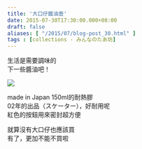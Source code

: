 ```yaml
---
title: '大口仔醬油壺'
date: 2015-07-30T17:30:00.000+08:00
draft: false
aliases: [ "/2015/07/blog-post_30.html" ]
tags : [collections - みんなのたあ坊]
---
```


生活是需要調味的  
下一些醬油吧！  

[![](https://farm1.staticflickr.com/292/19804899239_6ea3758254_z.jpg)](https://farm1.staticflickr.com/292/19804899239_6ea3758254_z.jpg)

made in Japan 150ml的耐熱膠  
02年的出品（スケーター），好耐用呢  
紅色的按鈕用來密封超方便  
  
就算沒有大口仔也應該買  
有了，更加不能不買啦